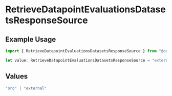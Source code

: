 # RetrieveDatapointEvaluationsDatasetsResponseSource

## Example Usage

```typescript
import { RetrieveDatapointEvaluationsDatasetsResponseSource } from "@orq-ai/node/models/operations";

let value: RetrieveDatapointEvaluationsDatasetsResponseSource = "external";
```

## Values

```typescript
"orq" | "external"
```